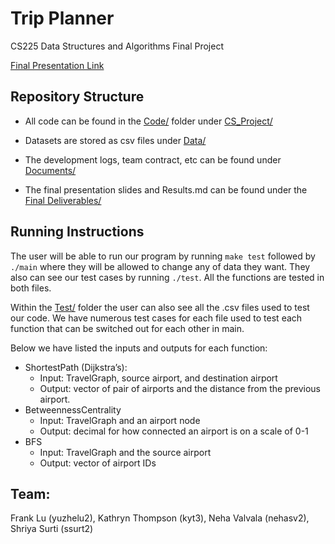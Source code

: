 # Trip Planner
CS225 Data Structures and Algorithms Final Project 

[Final Presentation Link](https://youtu.be/us6oQL8XI3k)

Repository Structure
------------

+ All code can be found in the [Code/](https://github.com/kyt525/CS225_Final_Project_22/tree/main/Code) folder under [CS_Project/](https://github.com/kyt525/CS225_Final_Project_22/tree/main/Code/CS_Project)

+ Datasets are stored as csv files under [Data/](https://github.com/kyt525/CS225_Final_Project_22/tree/main/Data)

+ The development logs, team contract, etc can be found under [Documents/](https://github.com/kyt525/CS225_Final_Project_22/tree/main/Documents)

+ The final presentation slides and Results.md can be found under the [Final Deliverables/](https://github.com/kyt525/CS225_Final_Project_22/tree/main/Final%20Deliverables)


Running Instructions
----------
The user will be able to run our program by running `make test` followed by  `./main` where they will be allowed to change any of data they want. They also can see our test cases by running `./test`. All the functions are tested in both files.

Within the [Test/](https://github.com/kyt525/CS225_Final_Project_22/tree/main/Code/CS_Project/tests) folder the user can also see all the .csv files used to test our code. We have numerous test cases for each file used to test each function that can be switched out for each other in main. 

Below we have listed the inputs and outputs for each function:
-	ShortestPath (Dijkstra’s):
	  -	Input: TravelGraph, source airport, and destination airport
	  -	Output: vector of pair of airports and the distance from the previous airport.
-	BetweennessCentrality
	  -	Input: TravelGraph and an airport node 
	  -	Output: decimal for how connected an airport is on a scale of 0-1
-	BFS
	  -	Input: TravelGraph and the source airport
	  -	Output: vector of airport IDs



Team:
--------
Frank Lu (yuzhelu2),
Kathryn Thompson (kyt3),
Neha Valvala (nehasv2),
Shriya Surti (ssurt2)